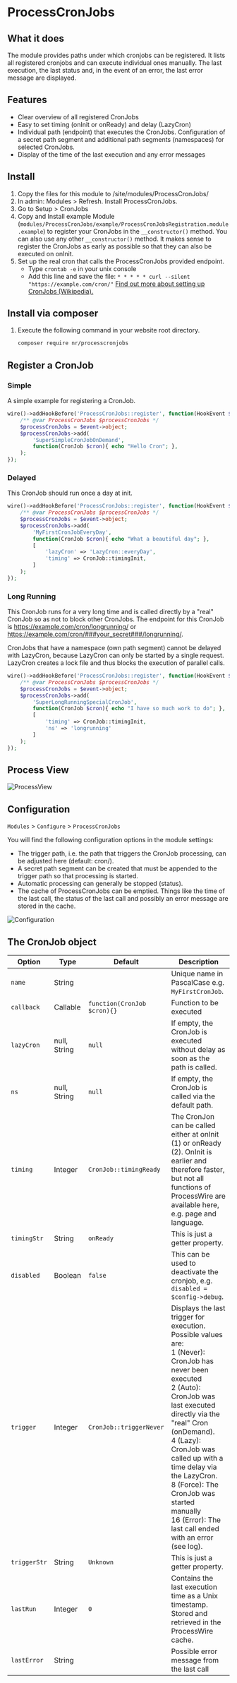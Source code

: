 # ProcessCronJobs

## What it does
The module provides paths under which cronjobs can be registered. It lists all registered cronjobs and can execute individual ones manually. The last execution, the last status and, in the event of an error, the last error message are displayed.

## Features
- Clear overview of all registered CronJobs
- Easy to set timing (onInit or onReady) and delay (LazyCron)
- Individual path (endpoint) that executes the CronJobs. Configuration of a secret path segment and additional path segments (namespaces) for selected CronJobs.
- Display of the time of the last execution and any error messages

## Install

1. Copy the files for this module to /site/modules/ProcessCronJobs/
2. In admin: Modules > Refresh. Install ProcessCronJobs.
3. Go to Setup > CronJobs
4. Copy and Install example Module (`modules/ProcessCronJobs/example/ProcessCronJobsRegistration.module.example`) to register your CronJobs in the `__constructor()` method.
You can also use any other `__constructor()` method. It makes sense to register the CronJobs as early as possible so that they can also be executed on onInit.
5. Set up the real cron that calls the ProcessCronJobs provided endpoint.
	- Type `crontab -e` in your unix console
	- Add this line and save the file: `* * * * * curl --silent "https://example.com/cron/"` [Find out more about setting up CronJobs (Wikipedia).](https://en.wikipedia.org/wiki/Cron)

## Install via composer
1. Execute the following command in your website root directory.
   ```bash
   composer require nr/processcronjobs
   ```

## Register a CronJob

### Simple
A simple example for registering a CronJob.
```php
wire()->addHookBefore('ProcessCronJobs::register', function(HookEvent $event){
	/** @var ProcessCronJobs $processCronJobs */
	$processCronJobs = $event->object;
	$processCronJobs->add(
		'SuperSimpleCronJobOnDemand',
		function(CronJob $cron){ echo "Hello Cron"; },
	);
});
```

### Delayed
This CronJob should run once a day at init.

```php
wire()->addHookBefore('ProcessCronJobs::register', function(HookEvent $event){
	/** @var ProcessCronJobs $processCronJobs */
	$processCronJobs = $event->object;
	$processCronJobs->add(
		'MyFirstCronJobEveryDay',
		function(CronJob $cron){ echo "What a beautiful day"; },
		[
			'lazyCron' => 'LazyCron::everyDay',
			'timing' => CronJob::timingInit,
		]
	);
});
```

### Long Running
This CronJob runs for a very long time and is called directly by a "real" CronJob so as not to block other CronJobs.
The endpoint for this CronJob is https://example.com/cron/longrunning/ or https://example.com/cron/###your_secret###/longrunning/.

CronJobs that have a namespace (own path segment) cannot be delayed with LazyCron,
because LazyCron can only be started by a single request.
LazyCron creates a lock file and thus blocks the execution of parallel calls.

```php
wire()->addHookBefore('ProcessCronJobs::register', function(HookEvent $event){
	/** @var ProcessCronJobs $processCronJobs */
	$processCronJobs = $event->object;
	$processCronJobs->add(
		'SuperLongRunningSpecialCronJob',
		function(CronJob $cron){ echo "I have so much work to do"; },
		[
			'timing' => CronJob::timingInit,
			'ns' => 'longrunning'
		]
	);
});
```

## Process View
![ProcessView](https://user-images.githubusercontent.com/11630948/268062278-458b8060-a81d-4149-822d-6e3453a043a1.png)

## Configuration
`Modules` > `Configure` > `ProcessCronJobs`

You will find the following configuration options in the module settings:
- The trigger path, i.e. the path that triggers the CronJob processing, can be adjusted here (default: cron/).
- A secret path segment can be created that must be appended to the trigger path so that processing is started.
- Automatic processing can generally be stopped (status).
- The cache of ProcessCronJobs can be emptied. Things like the time of the last call, the status of the last call and possibly an error message are stored in the cache.

![Configuration](https://user-images.githubusercontent.com/11630948/268075104-79d78c14-ea8a-4735-80ee-1c32ecddd73d.png)

## The CronJob object

| Option       | Type         | Default                     | Description                                                                                                                                                                                                                                                                                                                                                                                  |
|--------------|--------------|-----------------------------|----------------------------------------------------------------------------------------------------------------------------------------------------------------------------------------------------------------------------------------------------------------------------------------------------------------------------------------------------------------------------------------------|
| `name`       | String       |                             | Unique name in PascalCase e.g. `MyFirstCronJob`.                                                                                                                                                                                                                                                                                                                                             |
| `callback`   | Callable     | `function(CronJob $cron){}` | Function to be executed                                                                                                                                                                                                                                                                                                                                                                      |
| `lazyCron`   | null, String | `null`                      | If empty, the CronJob is executed without delay as soon as the path is called.                                                                                                                                                                                                                                                                                                               |
| `ns`         | null, String | `null`                      | If empty, the CronJob is called via the default path.                                                                                                                                                                                                                                                                                                                                        |
| `timing`     | Integer      | `CronJob::timingReady`      | The CronJon can be called either at onInit (1) or onReady (2). OnInit is earlier and therefore faster, but not all functions of ProcessWire are available here, e.g. page and language.                                                                                                                                                                                                      |
| `timingStr`  | String       | `onReady`                   | This is just a getter property.                                                                                                                                                                                                                                                                                                                                                              |
| `disabled`   | Boolean      | `false`                     | This can be used to deactivate the cronjob, e.g. `disabled = $config->debug`.                                                                                                                                                                                                                                                                                                                |
| `trigger`    | Integer      | `CronJob::triggerNever`     | Displays the last trigger for execution. Possible values are: <br />1 (Never): CronJob has never been executed <br />2 (Auto): CronJob was last executed directly via the "real" Cron (onDemand). <br />4 (Lazy): CronJob was called up with a time delay via the LazyCron. <br />8 (Force): The CronJob was started manually <br />16 (Error): The last call ended with an error (see log). |
| `triggerStr` | String       | `Unknown`                   | This is just a getter property.                                                                                                                                                                                                                                                                                                                                                              |
| `lastRun`    | Integer      | `0`                         | Contains the last execution time as a Unix timestamp. Stored and retrieved in the ProcessWire cache.                                                                                                                                                                                                                                                                                         |
| `lastError`  | String       |                             | Possible error message from the last call                                                                                                                                                                                                                                                                                                                                                    |